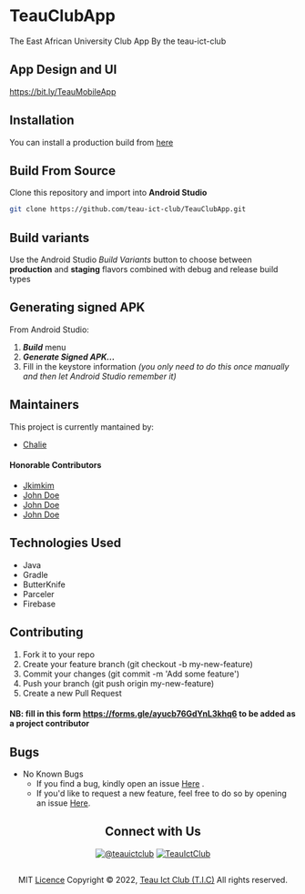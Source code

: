 # TeauClubApp
The East African University Club App By the teau-ict-club

## App Design and UI
https://bit.ly/TeauMobileApp


## Installation
You can install a production build from <a href="https://github.com/teau-ict-club/TeauClubApp/releases"> here</a>

## Build From Source
Clone this repository and import into **Android Studio**
```bash
git clone https://github.com/teau-ict-club/TeauClubApp.git
```


## Build variants
Use the Android Studio *Build Variants* button to choose between **production** and **staging** flavors combined with debug and release build types


## Generating signed APK
From Android Studio:
1. ***Build*** menu
2. ***Generate Signed APK...***
3. Fill in the keystore information *(you only need to do this once manually and then let Android Studio remember it)*

## Maintainers
This project is currently mantained by:
* [Chalie](http://github.com/Chal13W1zz)

#### Honorable Contributors
* <a href="https://github.com/jkimkim">Jkimkim</a> 
* <a href="https://github.com/">John Doe</a>
* <a href="https://github.com/">John Doe</a> 
* <a href="https://github.com/">John Doe</a>

## Technologies Used
- Java
- Gradle
- ButterKnife
- Parceler
- Firebase


## Contributing

1. Fork it to your repo
2. Create your feature branch (git checkout -b my-new-feature)
3. Commit your changes (git commit -m 'Add some feature')
4. Push your branch (git push origin my-new-feature)
5. Create a new Pull Request

#### NB: fill in this form https://forms.gle/ayucb76GdYnL3khq6 to be added as a project contributor

## Bugs
- No Known Bugs
  - If you find a bug, kindly open an issue <a href="https://github.com/teau-ict-club/TeauClubApp/issues/new">Here</a> .
  - If you'd like to request a new feature, feel free to do so by opening an issue <a href="https://github.com/teau-ict-club/TeauClubApp/issues/new">Here</a>.


 <h2 align="center">  Connect with Us </h2>

<p align="center"> 
<a href="https://twitter.com/teauictclub" target="blank"><img src="https://img.shields.io/twitter/follow/teauictclub?logo=twitter&style=social" alt="@teauictclub"/></a>
<a href="https://www.youtube.com/channel/UCnsSptnhHhSqyrj7IIyQaNw?sub_confirmation=1" target="blank"><img src="https://img.shields.io/youtube/channel/views/UCnsSptnhHhSqyrj7IIyQaNw?label=TeauIctClub&style=social" alt="TeauIctClub" /></a>
  
</p>



##
  <p align="center">MIT <a href="">Licence</a>
Copyright © 2022, <a href="">Teau Ict Club (T.I.C)</a>
All rights reserved.</p>
